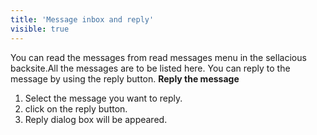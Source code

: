 ```yaml
---
title: 'Message inbox and reply'
visible: true
---
```


You can read the messages from read messages menu in the sellacious backsite.All the messages are to be listed here.
You can reply to the message by using the reply button.
**Reply the message**
1. Select the message you want to reply.
2. click on the reply button.
3. Reply dialog box will be appeared.
